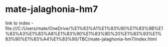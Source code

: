 # mate-jalaghonia-hm7
 
link to index - file:///C:/Users/mate/OneDrive/%E1%83%A1%E1%83%90%E1%83%9B%E1%83%A3%E1%83%A8%E1%83%90%E1%83%9D%20%E1%83%93%E1%83%90%E1%83%A4%E1%83%90/TBC/mate-jalaghonia-hm7/index.html
